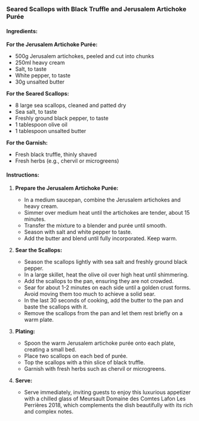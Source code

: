 ### Seared Scallops with Black Truffle and Jerusalem Artichoke Purée

#### Ingredients:

**For the Jerusalem Artichoke Purée:**
- 500g Jerusalem artichokes, peeled and cut into chunks
- 250ml heavy cream
- Salt, to taste
- White pepper, to taste
- 30g unsalted butter

**For the Seared Scallops:**
- 8 large sea scallops, cleaned and patted dry
- Sea salt, to taste
- Freshly ground black pepper, to taste
- 1 tablespoon olive oil
- 1 tablespoon unsalted butter

**For the Garnish:**
- Fresh black truffle, thinly shaved
- Fresh herbs (e.g., chervil or microgreens)

#### Instructions:

1. **Prepare the Jerusalem Artichoke Purée:**
   - In a medium saucepan, combine the Jerusalem artichokes and heavy cream.
   - Simmer over medium heat until the artichokes are tender, about 15 minutes.
   - Transfer the mixture to a blender and purée until smooth.
   - Season with salt and white pepper to taste.
   - Add the butter and blend until fully incorporated. Keep warm.

2. **Sear the Scallops:**
   - Season the scallops lightly with sea salt and freshly ground black pepper.
   - In a large skillet, heat the olive oil over high heat until shimmering.
   - Add the scallops to the pan, ensuring they are not crowded.
   - Sear for about 1-2 minutes on each side until a golden crust forms. Avoid moving them too much to achieve a solid sear.
   - In the last 30 seconds of cooking, add the butter to the pan and baste the scallops with it.
   - Remove the scallops from the pan and let them rest briefly on a warm plate.

3. **Plating:**
   - Spoon the warm Jerusalem artichoke purée onto each plate, creating a small bed.
   - Place two scallops on each bed of purée.
   - Top the scallops with a thin slice of black truffle.
   - Garnish with fresh herbs such as chervil or microgreens.

4. **Serve:**
   - Serve immediately, inviting guests to enjoy this luxurious appetizer with a chilled glass of Meursault Domaine des Comtes Lafon Les Perrières 2018, which complements the dish beautifully with its rich and complex notes.